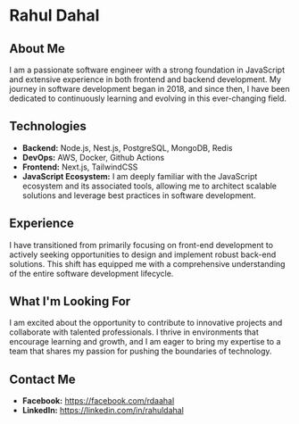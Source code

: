# Rahul Dahal

## About Me
I am a passionate software engineer with a strong foundation in JavaScript and extensive experience in both frontend and backend development. My journey in software development began in 2018, and since then, I have been dedicated to continuously learning and evolving in this ever-changing field.

## Technologies
- **Backend:** Node.js, Nest.js, PostgreSQL, MongoDB, Redis
- **DevOps:** AWS, Docker, Github Actions
- **Frontend:** Next.js, TailwindCSS
- **JavaScript Ecosystem:** I am deeply familiar with the JavaScript ecosystem and its associated tools, allowing me to architect scalable solutions and leverage best practices in software development.

## Experience
I have transitioned from primarily focusing on front-end development to actively seeking opportunities to design and implement robust back-end solutions. This shift has equipped me with a comprehensive understanding of the entire software development lifecycle.

## What I'm Looking For
I am excited about the opportunity to contribute to innovative projects and collaborate with talented professionals. I thrive in environments that encourage learning and growth, and I am eager to bring my expertise to a team that shares my passion for pushing the boundaries of technology.

## Contact Me
- **Facebook:** https://facebook.com/rdaahal
- **LinkedIn:** https://linkedin.com/in/rahuldahal
